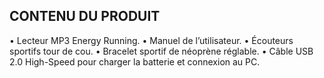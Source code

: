 ﻿## CONTENU DU PRODUIT
• Lecteur MP3 Energy Running.
• Manuel de l’utilisateur.
• Écouteurs sportifs tour de cou.
• Bracelet sportif de néoprène réglable.
• Câble USB 2.0 High-Speed pour charger la batterie et connexion au PC.
